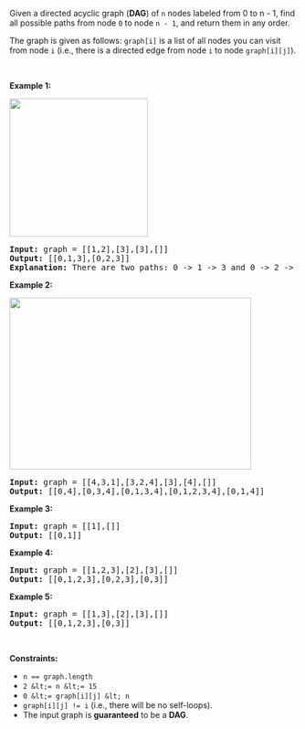 Given a directed&nbsp;acyclic graph (__DAG__) of `` n `` nodes labeled from 0 to n - 1,&nbsp;find all possible paths from node `` 0 `` to node `` n - 1 ``, and return them in any order.

The graph is given as follows:&nbsp;`` graph[i] `` is a list of all nodes you can visit from node `` i ``&nbsp;(i.e., there is a directed edge from node `` i `` to node `` graph[i][j] ``).

&nbsp;

__Example 1:__

<img alt="" src="https://assets.leetcode.com/uploads/2020/09/28/all_1.jpg" style="width: 242px; height: 242px;"/>

<pre>
<strong>Input:</strong> graph = [[1,2],[3],[3],[]]
<strong>Output:</strong> [[0,1,3],[0,2,3]]
<strong>Explanation:</strong> There are two paths: 0 -&gt; 1 -&gt; 3 and 0 -&gt; 2 -&gt; 3.
</pre>

__Example 2:__

<img alt="" src="https://assets.leetcode.com/uploads/2020/09/28/all_2.jpg" style="width: 423px; height: 301px;"/>

<pre>
<strong>Input:</strong> graph = [[4,3,1],[3,2,4],[3],[4],[]]
<strong>Output:</strong> [[0,4],[0,3,4],[0,1,3,4],[0,1,2,3,4],[0,1,4]]
</pre>

__Example 3:__

<pre>
<strong>Input:</strong> graph = [[1],[]]
<strong>Output:</strong> [[0,1]]
</pre>

__Example 4:__

<pre>
<strong>Input:</strong> graph = [[1,2,3],[2],[3],[]]
<strong>Output:</strong> [[0,1,2,3],[0,2,3],[0,3]]
</pre>

__Example 5:__

<pre>
<strong>Input:</strong> graph = [[1,3],[2],[3],[]]
<strong>Output:</strong> [[0,1,2,3],[0,3]]
</pre>

&nbsp;

__Constraints:__

*   `` n == graph.length ``
*   `` 2 &lt;= n &lt;= 15 ``
*   `` 0 &lt;= graph[i][j] &lt; n ``
*   `` graph[i][j] != i `` (i.e., there will be no self-loops).
*   The input graph is __guaranteed__ to be a __DAG__.